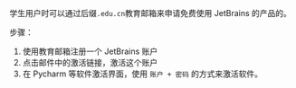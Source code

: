 学生用户时可以通过后缀`.edu.cn`教育邮箱来申请免费使用 JetBrains 的产品的。


步骤：
1. 使用教育邮箱注册一个 JetBrains 账户
2. 点击邮件中的激活链接，激活这个账户
3. 在 Pycharm 等软件激活界面，使用 `账户 + 密码` 的方式来激活软件。
